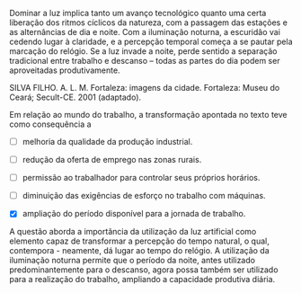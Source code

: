 

Dominar a luz implica tanto um avanço tecnológico quanto uma certa liberação dos ritmos cíclicos da natureza, com a passagem das estações e as alternâncias de dia e noite. Com a iluminação noturna, a escuridão vai cedendo lugar à claridade, e a percepção temporal começa a se pautar pela marcação do relógio. Se a luz invade a noite, perde sentido a separação tradicional entre trabalho e descanso – todas as partes do dia podem ser aproveitadas produtivamente.

SILVA FILHO. A. L. M. Fortaleza: imagens da cidade. Fortaleza: Museu do Ceará; Secult-CE. 2001 (adaptado).

Em relação ao mundo do trabalho, a transformação apontada no texto teve como consequência a



- [ ] melhoria da qualidade da produção industrial.
- [ ] redução da oferta de emprego nas zonas rurais.
- [ ] permissão ao trabalhador para controlar seus próprios horários.
- [ ] diminuição das exigências de esforço no trabalho com máquinas.
- [x] ampliação do período disponível para a jornada de trabalho.


A questão aborda a importância da utilização da luz artificial como elemento capaz de transformar a percepção do tempo natural, o qual, contempora - neamente, dá lugar ao tempo do relógio. A utilização da iluminação noturna permite que o período da noite, antes utilizado predominantemente para o descanso, agora possa também ser utilizado para a realização do trabalho, ampliando a capacidade produtiva diária.

        